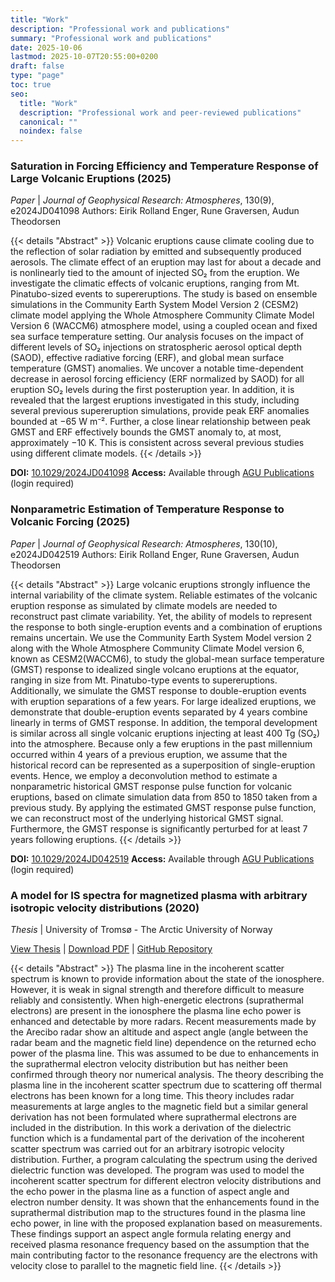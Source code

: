 ```yaml
---
title: "Work"
description: "Professional work and publications"
summary: "Professional work and publications"
date: 2025-10-06
lastmod: 2025-10-07T20:55:00+0200
draft: false
type: "page"
toc: true
seo:
  title: "Work"
  description: "Professional work and peer-reviewed publications"
  canonical: ""
  noindex: false
---
```


### Saturation in Forcing Efficiency and Temperature Response of Large Volcanic Eruptions (2025)
*Paper* | *Journal of Geophysical Research: Atmospheres*, 130(9), e2024JD041098
Authors: Eirik Rolland Enger, Rune Graversen, Audun Theodorsen

{{< details "Abstract" >}}
Volcanic eruptions cause climate cooling due to the reflection of solar radiation by emitted and subsequently produced aerosols. The climate effect of an eruption may last for about a decade and is nonlinearly tied to the amount of injected SO₂ from the eruption. We investigate the climatic effects of volcanic eruptions, ranging from Mt. Pinatubo-sized events to supereruptions. The study is based on ensemble simulations in the Community Earth System Model Version 2 (CESM2) climate model applying the Whole Atmosphere Community Climate Model Version 6 (WACCM6) atmosphere model, using a coupled ocean and fixed sea surface temperature setting. Our analysis focuses on the impact of different levels of SO₂ injections on stratospheric aerosol optical depth (SAOD), effective radiative forcing (ERF), and global mean surface temperature (GMST) anomalies. We uncover a notable time-dependent decrease in aerosol forcing efficiency (ERF normalized by SAOD) for all eruption SO₂ levels during the first posteruption year. In addition, it is revealed that the largest eruptions investigated in this study, including several previous supereruption simulations, provide peak ERF anomalies bounded at −65 W m⁻². Further, a close linear relationship between peak GMST and ERF effectively bounds the GMST anomaly to, at most, approximately −10 K. This is consistent across several previous studies using different climate models.
{{< /details >}}

**DOI:** [10.1029/2024JD041098](https://doi.org/10.1029/2024JD041098)
**Access:** Available through [AGU Publications](https://agupubs.onlinelibrary.wiley.com/doi/abs/10.1029/2024JD041098) (login required)

### Nonparametric Estimation of Temperature Response to Volcanic Forcing (2025)
*Paper* | *Journal of Geophysical Research: Atmospheres*, 130(10), e2024JD042519
Authors: Eirik Rolland Enger, Rune Graversen, Audun Theodorsen

{{< details "Abstract" >}}
Large volcanic eruptions strongly influence the internal variability of the climate system. Reliable estimates of the volcanic eruption response as simulated by climate models are needed to reconstruct past climate variability. Yet, the ability of models to represent the response to both single-eruption events and a combination of eruptions remains uncertain. We use the Community Earth System Model version 2 along with the Whole Atmosphere Community Climate Model version 6, known as CESM2(WACCM6), to study the global-mean surface temperature (GMST) response to idealized single volcano eruptions at the equator, ranging in size from Mt. Pinatubo-type events to supereruptions. Additionally, we simulate the GMST response to double-eruption events with eruption separations of a few years. For large idealized eruptions, we demonstrate that double-eruption events separated by 4 years combine linearly in terms of GMST response. In addition, the temporal development is similar across all single volcanic eruptions injecting at least 400 Tg (SO₂) into the atmosphere. Because only a few eruptions in the past millennium occurred within 4 years of a previous eruption, we assume that the historical record can be represented as a superposition of single-eruption events. Hence, we employ a deconvolution method to estimate a nonparametric historical GMST response pulse function for volcanic eruptions, based on climate simulation data from 850 to 1850 taken from a previous study. By applying the estimated GMST response pulse function, we can reconstruct most of the underlying historical GMST signal. Furthermore, the GMST response is significantly perturbed for at least 7 years following eruptions.
{{< /details >}}

**DOI:** [10.1029/2024JD042519](https://doi.org/10.1029/2024JD042519)
**Access:** Available through [AGU Publications](https://agupubs.onlinelibrary.wiley.com/doi/abs/10.1029/2024JD042519) (login required)

### A model for IS spectra for magnetized plasma with arbitrary isotropic velocity distributions (2020)
*Thesis* | University of Tromsø - The Arctic University of Norway

[View Thesis](https://hdl.handle.net/10037/19542) | [Download PDF](https://munin.uit.no/bitstream/handle/10037/19542/thesis.pdf?sequence=2&isAllowed=y) | [GitHub Repository](https://github.com/engeir/inscar)

{{< details "Abstract" >}}
The plasma line in the incoherent scatter spectrum is known to provide information about the state of the ionosphere. However, it is weak in signal strength and therefore difficult to measure reliably and consistently. When high-energetic electrons (suprathermal electrons) are present in the ionosphere the plasma line echo power is enhanced and detectable by more radars. Recent measurements made by the Arecibo radar show an altitude and aspect angle (angle between the radar beam and the magnetic field line) dependence on the returned echo power of the plasma line. This was assumed to be due to enhancements in the suprathermal electron velocity distribution but has neither been confirmed through theory nor numerical analysis. The theory describing the plasma line in the incoherent scatter spectrum due to scattering off thermal electrons has been known for a long time. This theory includes radar measurements at large angles to the magnetic field but a similar general derivation has not been formulated where suprathermal electrons are included in the distribution. In this work a derivation of the dielectric function which is a fundamental part of the derivation of the incoherent scatter spectrum was carried out for an arbitrary isotropic velocity distribution. Further, a program calculating the spectrum using the derived dielectric function was developed. The program was used to model the incoherent scatter spectrum for different electron velocity distributions and the echo power in the plasma line as a function of aspect angle and electron number density. It was shown that the enhancements found in the suprathermal distribution map to the structures found in the plasma line echo power, in line with the proposed explanation based on measurements. These findings support an aspect angle formula relating energy and received plasma resonance frequency based on the assumption that the main contributing factor to the resonance frequency are the electrons with velocity close to parallel to the magnetic field line.
{{< /details >}}
